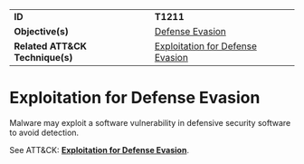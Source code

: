 |||
|---------|------------------------|
|**ID**|**T1211**|
|**Objective(s)**| [Defense Evasion](https://github.com/MBCProject/mbc-markdown/tree/master/defense-evasion)|
|**Related ATT&CK Technique(s)**|[Exploitation for Defense Evasion](https://attack.mitre.org/techniques/T1211)|


Exploitation for Defense Evasion
================================
Malware may exploit a software vulnerability in defensive security software to avoid detection. 

See ATT&CK: [**Exploitation for Defense Evasion**](https://attack.mitre.org/techniques/T1211).